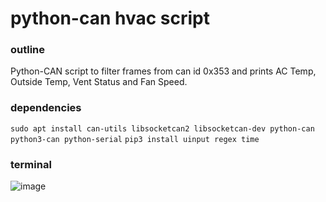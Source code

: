 # python-can hvac script  

### outline  
Python-CAN script to filter frames from can id 0x353 and prints AC Temp, Outside Temp, Vent Status and Fan Speed.
### dependencies  
`sudo apt install can-utils libsocketcan2 libsocketcan-dev python-can python3-can python-serial`
`pip3 install uinput regex time `  
### terminal
![image](https://raw.githubusercontent.com/jakka351/FG-Falcon/master/resources/software/jakka351/hvacscript.png)
